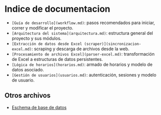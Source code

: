 # Indice de documentacion

- `[Guía de desarrollo](workflow.md)`:
  pasos recomendados para iniciar, correr y modificar el proyecto.
- `[Arquitectura del sistema](arquitectura.md)`:
  estructura general del proyecto y sus módulos.
- `[Extracción de datos desde Excel (scraper)](sincronizacion-excel.md)`:
  scraping y descarga de archivos desde la web.
- `[Procesamiento de archivos Excel](parser-excel.md)`:
  transformación de Excel a estructuras de datos persistentes.
- `[Lógica de horarios](horarios.md)`:
  armado de horarios y modelo de datos asociado.
- `[Gestión de usuarios](usuarios.md)`:
  autenticación, sesiones y modelo de usuario.

## Otros archivos

- [Eschema de base de datos](media/db_scheme.png)
